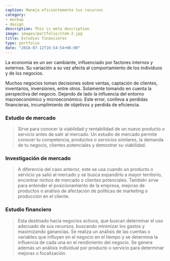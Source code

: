 ```yaml
---
caption: Maneja eficientemente tus recursos
category:
- mockup
- design
description: This is meta description
image: images/portfolio/item-2.jpg
title: Estudios financieros
type: portfolio
date: "2018-07-12T16:54:54+06:00"
---
```


La economía es un ser cambiante, influenciado por factores internos y externos. Su variación a su vez afecta al comportamiento de los individuos y de los negocios.

Muchos negocios toman decisiones sobre ventas, captación de clientes, inventarios, inversiones, entre otros. Solamente tomando en cuenta la perspectiva del negocio. Dejando de lado la influencia del entorno macroeconómico y microeconómico. Este error, conlleva a perdidas financieras, incumplimiento de objetivos y perdida de eficiencia.

### Estudio de mercado

>Sirve para conocer la viabilidad y rentabilidad de un nuevo producto o servicio antes de salir al mercado. Un estudio de mercado permite conocer tu competencia, productos o servicios similares, la demanda de tu negocio, clientes potenciales y demostrar su viabilidad. 

### Investigación de mercado

> A diferencia del caso anterior, este se usa cuando un producto o servicio ya salió al mercado y se busca expandirlo a mayor territorio, encontrar nichos de mercado o clientes potenciales. También sirve para entender el posicionamiento de la empresa, mejoras de productos o análisis de afectación de políticas de marketing o producción en el cliente.

### Estudio financiero

>Esta destinado hacia negocios activos, que buscan determinar el uso adecuado de sus recursos, buscando minimizar los gastos y maximizando ganancias. Se realiza un análisis de las cuentas o variables que influyen en el negocio en el tiempo y se determina la influencia de cada una en el rendimiento del negocio. Se genera además un análisis individual por producto o servicio para determinar mejoras o focalización.
